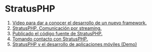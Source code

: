 
# StratusPHP

<ol>
    <li><a href="https://thenlabs.org/es/blog/video-para-dar-a-conocer-el-desarrollo-de-un-nuevo-framework.html">Video para dar a conocer el desarrollo de un nuevo framework.</a></li>
    <li><a href="https://thenlabs.org/es/blog/stratusphp-comunicacion-por-streaming.html">StratusPHP. Comunicación por streaming.</a></li>
    <li><a href="https://thenlabs.org/es/blog/publicado-el-codigo-fuente-de-stratusphp.html">Publicado el código fuente de StratusPHP.</a></li>
    <li><a href="https://thenlabs.org/es/blog/tomando-contacto-con-stratusphp.html">Tomando contacto con StratusPHP.</a></li>
    <li><a href="https://thenlabs.org/es/blog/stratus-php-y-el-desarrollo-de-aplicaciones-moviles-demo.html">StratusPHP y el desarrollo de aplicaciones móviles (Demo)</a></li>
</ol>